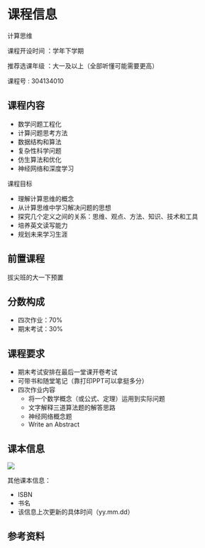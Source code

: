 # 课程信息

计算思维

课程开设时间 ：学年下学期

推荐选课年级 ：大一及以上（全部听懂可能需要更高）

课程号 : 304134010
## 课程内容
- 数学问题工程化
- 计算问题思考方法
- 数据结构和算法
- 复杂性科学问题
- 仿生算法和优化
- 神经网络和深度学习

课程目标
- 理解计算思维的概念
- 从计算思维中学习解决问题的思想
- 探究几个定义之间的关系：思维、观点、方法、知识、技术和工具
- 培养英文读写能力
- 规划未来学习生涯

## 前置课程
拔尖班的大一下预置
## 分数构成

- 四次作业：70%
- 期末考试：30%
  
## 课程要求
- 期末考试安排在最后一堂课开卷考试
- 可带书和随堂笔记（靠打印PPT可以拿挺多分）
- 四次作业内容
  - 将一个数学概念（或公式、定理）运用到实际问题
  - 文字解释三道算法题的解答思路
  - 神经网络概念题
  - Write an Abstract
## 课本信息

![]("课本图片")

其他课本信息：
- ISBN
- 书名
- 该信息上次更新的具体时间（yy.mm.dd）

## 参考资料

